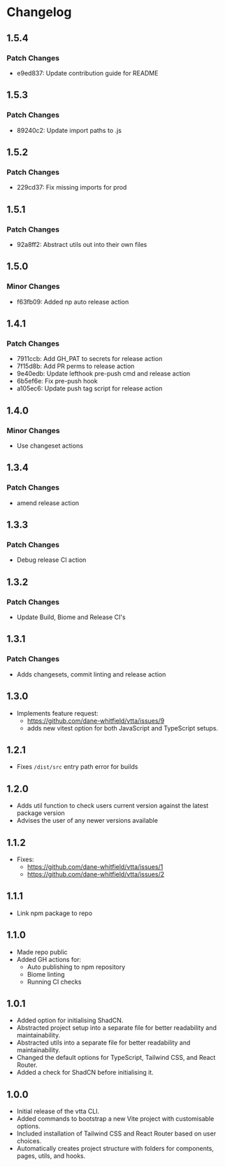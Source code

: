 # Changelog

## 1.5.4

### Patch Changes

- e9ed837: Update contribution guide for README

## 1.5.3

### Patch Changes

- 89240c2: Update import paths to .js

## 1.5.2

### Patch Changes

- 229cd37: Fix missing imports for prod

## 1.5.1

### Patch Changes

- 92a8ff2: Abstract utils out into their own files

## 1.5.0

### Minor Changes

- f63fb09: Added np auto release action

## 1.4.1

### Patch Changes

- 7911ccb: Add GH_PAT to secrets for release action
- 7f15d8b: Add PR perms to release action
- 9e40edb: Update lefthook pre-push cmd and release action
- 6b5ef6e: Fix pre-push hook
- a105ec6: Update push tag script for release action

## 1.4.0

### Minor Changes

- Use changeset actions

## 1.3.4

### Patch Changes

- amend release action

## 1.3.3

### Patch Changes

- Debug release CI action

## 1.3.2

### Patch Changes

- Update Build, Biome and Release CI's

## 1.3.1

### Patch Changes

- Adds changesets, commit linting and release action

## 1.3.0

- Implements feature request:
  - https://github.com/dane-whitfield/vtta/issues/9
  - adds new vitest option for both JavaScript and TypeScript setups.

## 1.2.1

- Fixes `/dist/src` entry path error for builds

## 1.2.0

- Adds util function to check users current version against the latest package version
- Advises the user of any newer versions available

## 1.1.2

- Fixes:
  - https://github.com/dane-whitfield/vtta/issues/1
  - https://github.com/dane-whitfield/vtta/issues/2

## 1.1.1

- Link npm package to repo

## 1.1.0

- Made repo public
- Added GH actions for:
  - Auto publishing to npm repository
  - Biome linting
  - Running CI checks

## 1.0.1

- Added option for initialising ShadCN.
- Abstracted project setup into a separate file for better readability and maintainability.
- Abstracted utils into a separate file for better readability and maintainability.
- Changed the default options for TypeScript, Tailwind CSS, and React Router.
- Added a check for ShadCN before initialising it.

## 1.0.0

- Initial release of the vtta CLI.
- Added commands to bootstrap a new Vite project with customisable options.
- Included installation of Tailwind CSS and React Router based on user choices.
- Automatically creates project structure with folders for components, pages, utils, and hooks.
